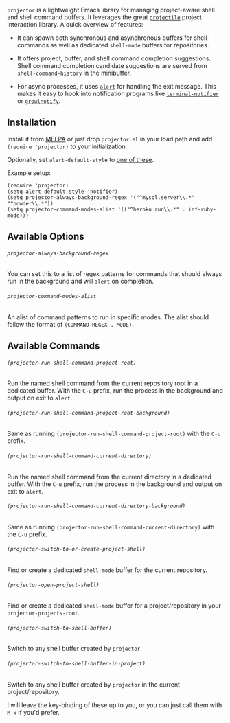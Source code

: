 `projector` is a lightweight Emacs library for managing project-aware shell and shell command buffers. It leverages the great [`projectile`](https://github.com/bbatsov/projectile) project interaction library. A quick overview of features:

* It can spawn both synchronous and asynchronous buffers for shell-commands as well as dedicated `shell-mode` buffers for repositories.

* It offers project, buffer, and shell command completion suggestions. Shell command completion candidate suggestions are served from `shell-command-history` in the minibuffer.

* For async processes, it uses [`alert`](https://github.com/jwiegley/alert) for handling the exit message. This makes it easy to hook into notification programs like [`terminal-notifier`](https://github.com/alloy/terminal-notifier) or [`growlnotify`](http://growl.info/downloads).

## Installation

Install it from [MELPA](http://melpa.milkbox.net) or just drop `projector.el` in your load path and add `(require 'projector)` to your initialization.

Optionally, set `alert-default-style` to [one of these](https://github.com/jwiegley/alert/blob/master/alert.el#L123-L128).

Example setup:

```
(require 'projector)  
(setq alert-default-style 'notifier)
(setq projector-always-background-regex '("^mysql.server\\.*" "^powder\\.*"))
(setq projector-command-modes-alist '(("^heroku run\\.*" . inf-ruby-mode)))
```

## Available Options

###### `projector-always-background-regex`
You can set this to a list of regex patterns for commands that should always run in the background and will `alert` on completion.

###### `projector-command-modes-alist`
An alist of command patterns to run in specific modes. The alist should follow the format of `(COMMAND-REGEX . MODE)`.

## Available Commands

###### `(projector-run-shell-command-project-root)`  
Run the named shell command from the current repository root in a dedicated buffer. With the `C-u` prefix, run the process in the background and output on exit to `alert`.

###### `(projector-run-shell-command-project-root-background)`
Same as running `(projector-run-shell-command-project-root)` with the `C-u` prefix.

###### `(projector-run-shell-command-current-directory)`
Run the named shell command from the current directory in a dedicated buffer. With the `C-u` prefix, run the process in the background and output on exit to `alert`.

###### `(projector-run-shell-command-current-directory-background)`
Same as running `(projector-run-shell-command-current-directory)` with the `C-u` prefix.

###### `(projector-switch-to-or-create-project-shell)`
Find or create a dedicated `shell-mode` buffer for the current repository.

###### `(projector-open-project-shell)`
Find or create a dedicated `shell-mode` buffer for a project/repository in your `projector-projects-root`.

###### `(projector-switch-to-shell-buffer)`
Switch to any shell buffer created by `projector`.

###### `(projector-switch-to-shell-buffer-in-project)`
Switch to any shell buffer created by `projector` in the current project/repository.

I will leave the key-binding of these up to you, or you can just call them with `M-x` if you'd prefer.
